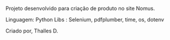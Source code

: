 Projeto desenvolvido para criação de produto no site Nomus.

Linguagem: Python
Libs : Selenium, pdfplumber, time, os, dotenv

Criado por, Thalles D.
